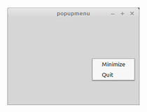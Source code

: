 ![alt text](https://github.com/agguro/gtk-programming/blob/master/gtk2.0/02-Menus-and-toolbars/05-popupmenu/popupmenu.png)
